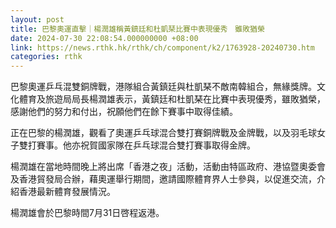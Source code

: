 ```yaml
---
layout: post
title: 巴黎奧運直擊｜楊潤雄稱黃鎮廷和杜凱琹比賽中表現優秀　雖敗猶榮
date: 2024-07-30 22:08:54.000000000 +08:00
link: https://news.rthk.hk/rthk/ch/component/k2/1763928-20240730.htm
categories: rthk
---
```


巴黎奧運乒乓混雙銅牌戰，港隊組合黃鎮廷與杜凱琹不敵南韓組合，無緣獎牌。文化體育及旅遊局局長楊潤雄表示，黃鎮廷和杜凱琹在比賽中表現優秀，雖敗猶榮，感謝他們的努力和付出，祝願他們在餘下賽事中取得佳績。

正在巴黎的楊潤雄，觀看了奧運乒乓球混合雙打賽銅牌戰及金牌戰，以及羽毛球女子雙打賽事。他亦祝賀國家隊在乒乓球混合雙打賽事取得金牌。

楊潤雄在當地時間晚上將出席「香港之夜」活動，活動由特區政府、港協暨奧委會及香港貿發局合辦，藉奧運舉行期間，邀請國際體育界人士參與，以促進交流，介紹香港最新體育發展情況。

楊潤雄會於巴黎時間7月31日啓程返港。
